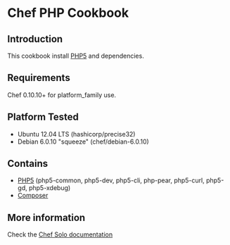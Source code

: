 Chef PHP Cookbook
====

## Introduction

This cookbook install [PHP5](http://php.net/) and dependencies.

## Requirements

Chef 0.10.10+ for platform_family use.

## Platform Tested

- Ubuntu 12.04 LTS (hashicorp/precise32)
- Debian 6.0.10 "squeeze" (chef/debian-6.0.10)

## Contains

- [PHP5](http://php.net/) (php5-common, php5-dev, php5-cli, php-pear, php5-curl, php5-gd, php5-xdebug)
- [Composer](https://getcomposer.org/)

## More information
Check the [Chef Solo documentation](https://docs.chef.io/chef_solo.html)
